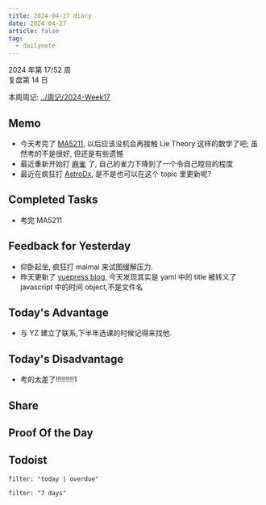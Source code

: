 ```yaml
---
title: 2024-04-27 diary
date: 2024-04-27
article: false
tag:
  - dailynote
---
```

  
2024 年第 17/52 周  
复盘第 14 日

本周周记: [../周记/2024-Week17](../周记/2024-Week17)

## Memo
- 今天考完了 [MA5211](MA5211), 以后应该没机会再接触 Lie Theory 这样的数学了吧; 虽然考的不是很好, 但还是有些遗憾
- 最近重新开始打 [麻雀](麻雀) 了, 自己的雀力下降到了一个令自己瞠目的程度
- 最近在疯狂打 [AstroDx](01%20Maimai), 是不是也可以在这个 topic 里更新呢?
## Completed Tasks
- 考完 MA5211
## Feedback for Yesterday
- 仰卧起坐, 疯狂打 maimai 来试图缓解压力.
- 昨天更新了 [vuepress blog](vuepress%20blog), 今天发现其实是 yaml 中的 title 被转义了 javascript 中的时间 object,不是文件名
## Today's Advantage
- 与 YZ 建立了联系,下半年选课的时候记得来找他.

## Today's Disadvantage
- 考的太差了!!!!!!!!!1

## Share

## Proof Of the Day

## Todoist
```todoist
filter: "today | overdue"
```
```todoist
filter: "7 days"
```